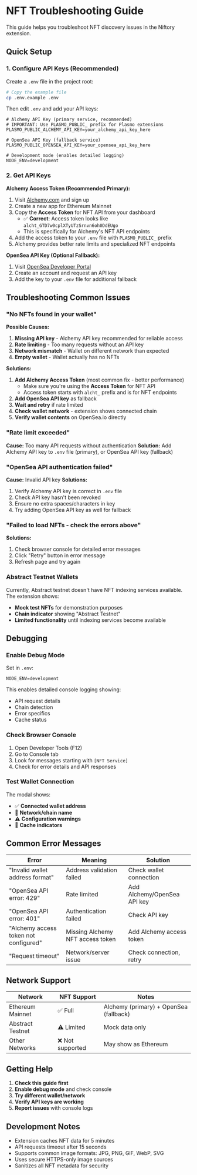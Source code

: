 # NFT Troubleshooting Guide

This guide helps you troubleshoot NFT discovery issues in the Niftory extension.

## Quick Setup

### 1. Configure API Keys (Recommended)

Create a `.env` file in the project root:

```bash
# Copy the example file
cp .env.example .env
```

Then edit `.env` and add your API keys:

```env
# Alchemy API Key (primary service, recommended)
# IMPORTANT: Use PLASMO_PUBLIC_ prefix for Plasmo extensions
PLASMO_PUBLIC_ALCHEMY_API_KEY=your_alchemy_api_key_here

# OpenSea API Key (fallback service)
PLASMO_PUBLIC_OPENSEA_API_KEY=your_opensea_api_key_here

# Development mode (enables detailed logging)
NODE_ENV=development
```

### 2. Get API Keys

**Alchemy Access Token (Recommended Primary):**
1. Visit [Alchemy.com](https://www.alchemy.com/) and sign up
2. Create a new app for Ethereum Mainnet
3. Copy the **Access Token** for NFT API from your dashboard
   - ✅ **Correct**: Access token looks like `alcht_GTD7w0cplXTyUTzSrnvn6oh0DdEUgo`
   - This is specifically for Alchemy's NFT API endpoints
4. Add the access token to your `.env` file with `PLASMO_PUBLIC_` prefix
5. Alchemy provides better rate limits and specialized NFT endpoints

**OpenSea API Key (Optional Fallback):**
1. Visit [OpenSea Developer Portal](https://docs.opensea.io/reference/api-keys)
2. Create an account and request an API key
3. Add the key to your `.env` file for additional fallback

## Troubleshooting Common Issues

### "No NFTs found in your wallet"

**Possible Causes:**
1. **Missing API key** - Alchemy API key recommended for reliable access
2. **Rate limiting** - Too many requests without an API key
3. **Network mismatch** - Wallet on different network than expected
4. **Empty wallet** - Wallet actually has no NFTs

**Solutions:**
1. **Add Alchemy Access Token** (most common fix - better performance)
   - Make sure you're using the **Access Token** for NFT API
   - Access token starts with `alcht_` prefix and is for NFT endpoints
2. **Add OpenSea API key** as fallback
3. **Wait and retry** if rate limited
4. **Check wallet network** - extension shows connected chain
5. **Verify wallet contents** on OpenSea.io directly

### "Rate limit exceeded"

**Cause:** Too many API requests without authentication
**Solution:** Add Alchemy API key to `.env` file (primary), or OpenSea API key (fallback)

### "OpenSea API authentication failed"

**Cause:** Invalid API key
**Solutions:**
1. Verify Alchemy API key is correct in `.env` file
2. Check API key hasn't been revoked
3. Ensure no extra spaces/characters in key
4. Try adding OpenSea API key as well for fallback

### "Failed to load NFTs - check the errors above"

**Solutions:**
1. Check browser console for detailed error messages
2. Click "Retry" button in error message
3. Refresh page and try again

### Abstract Testnet Wallets

Currently, Abstract testnet doesn't have NFT indexing services available. The extension shows:
- **Mock test NFTs** for demonstration purposes
- **Chain indicator** showing "Abstract Testnet"
- **Limited functionality** until indexing services become available

## Debugging

### Enable Debug Mode

Set in `.env`:
```env
NODE_ENV=development
```

This enables detailed console logging showing:
- API request details
- Chain detection
- Error specifics
- Cache status

### Check Browser Console

1. Open Developer Tools (F12)
2. Go to Console tab
3. Look for messages starting with `[NFT Service]`
4. Check for error details and API responses

### Test Wallet Connection

The modal shows:
- ✅ **Connected wallet address**
- 🔗 **Network/chain name**
- ⚠️ **Configuration warnings**
- 🔄 **Cache indicators**

## Common Error Messages

| Error | Meaning | Solution |
|-------|---------|----------|
| "Invalid wallet address format" | Address validation failed | Check wallet connection |
| "OpenSea API error: 429" | Rate limited | Add Alchemy/OpenSea API key |
| "OpenSea API error: 401" | Authentication failed | Check API key |
| "Alchemy access token not configured" | Missing Alchemy NFT access token | Add Alchemy access token |
| "Request timeout" | Network/server issue | Check connection, retry |

## Network Support

| Network | NFT Support | Notes |
|---------|-------------|-------|
| Ethereum Mainnet | ✅ Full | Alchemy (primary) + OpenSea (fallback) |
| Abstract Testnet | ⚠️ Limited | Mock data only |
| Other Networks | ❌ Not supported | May show as Ethereum |

## Getting Help

1. **Check this guide first**
2. **Enable debug mode** and check console
3. **Try different wallet/network**
4. **Verify API keys are working**
5. **Report issues** with console logs

## Development Notes

- Extension caches NFT data for 5 minutes
- API requests timeout after 15 seconds  
- Supports common image formats: JPG, PNG, GIF, WebP, SVG
- Uses secure HTTPS-only image sources
- Sanitizes all NFT metadata for security